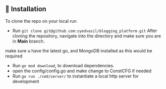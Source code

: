 
## 🔧 Installation
To clone the repo on your local run
- Run `git clone git@github.com:syedvasil/blogging_platform.git`
After cloning the repository, navigate into the directory and make sure you are in **Main** branch.

make sure u have the latest go, and MongoDB installed as this would be required  
- Run `go mod download`, to download dependencies.
- open the config/config.go and make change to ConstCFG if needed 
- Run `go run ./cmd/server/` to instantiate a local http server for development 



